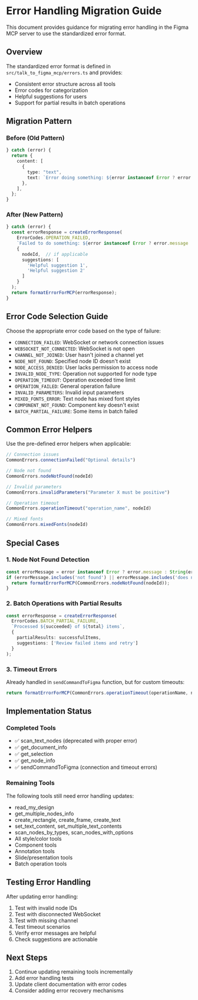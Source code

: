 # Error Handling Migration Guide

This document provides guidance for migrating error handling in the Figma MCP server to use the standardized error format.

## Overview

The standardized error format is defined in `src/talk_to_figma_mcp/errors.ts` and provides:
- Consistent error structure across all tools
- Error codes for categorization
- Helpful suggestions for users
- Support for partial results in batch operations

## Migration Pattern

### Before (Old Pattern)
```typescript
} catch (error) {
  return {
    content: [
      {
        type: "text",
        text: `Error doing something: ${error instanceof Error ? error.message : String(error)}`,
      },
    ],
  };
}
```

### After (New Pattern)
```typescript
} catch (error) {
  const errorResponse = createErrorResponse(
    ErrorCodes.OPERATION_FAILED,
    `Failed to do something: ${error instanceof Error ? error.message : String(error)}`,
    {
      nodeId,  // if applicable
      suggestions: [
        'Helpful suggestion 1',
        'Helpful suggestion 2'
      ]
    }
  );
  return formatErrorForMCP(errorResponse);
}
```

## Error Code Selection Guide

Choose the appropriate error code based on the type of failure:

- `CONNECTION_FAILED`: WebSocket or network connection issues
- `WEBSOCKET_NOT_CONNECTED`: WebSocket is not open
- `CHANNEL_NOT_JOINED`: User hasn't joined a channel yet
- `NODE_NOT_FOUND`: Specified node ID doesn't exist
- `NODE_ACCESS_DENIED`: User lacks permission to access node
- `INVALID_NODE_TYPE`: Operation not supported for node type
- `OPERATION_TIMEOUT`: Operation exceeded time limit
- `OPERATION_FAILED`: General operation failure
- `INVALID_PARAMETERS`: Invalid input parameters
- `MIXED_FONTS_ERROR`: Text node has mixed font styles
- `COMPONENT_NOT_FOUND`: Component key doesn't exist
- `BATCH_PARTIAL_FAILURE`: Some items in batch failed

## Common Error Helpers

Use the pre-defined error helpers when applicable:

```typescript
// Connection issues
CommonErrors.connectionFailed("Optional details")

// Node not found
CommonErrors.nodeNotFound(nodeId)

// Invalid parameters
CommonErrors.invalidParameters("Parameter X must be positive")

// Operation timeout
CommonErrors.operationTimeout("operation_name", nodeId)

// Mixed fonts
CommonErrors.mixedFonts(nodeId)
```

## Special Cases

### 1. Node Not Found Detection
```typescript
const errorMessage = error instanceof Error ? error.message : String(error);
if (errorMessage.includes('not found') || errorMessage.includes('does not exist')) {
  return formatErrorForMCP(CommonErrors.nodeNotFound(nodeId));
}
```

### 2. Batch Operations with Partial Results
```typescript
const errorResponse = createErrorResponse(
  ErrorCodes.BATCH_PARTIAL_FAILURE,
  `Processed ${succeeded} of ${total} items`,
  {
    partialResults: successfulItems,
    suggestions: ['Review failed items and retry']
  }
);
```

### 3. Timeout Errors
Already handled in `sendCommandToFigma` function, but for custom timeouts:
```typescript
return formatErrorForMCP(CommonErrors.operationTimeout(operationName, nodeId));
```

## Implementation Status

### Completed Tools
- ✅ scan_text_nodes (deprecated with proper error)
- ✅ get_document_info
- ✅ get_selection
- ✅ get_node_info
- ✅ sendCommandToFigma (connection and timeout errors)

### Remaining Tools
The following tools still need error handling updates:
- read_my_design
- get_multiple_nodes_info
- create_rectangle, create_frame, create_text
- set_text_content, set_multiple_text_contents
- scan_nodes_by_types, scan_nodes_with_options
- All style/color tools
- Component tools
- Annotation tools
- Slide/presentation tools
- Batch operation tools

## Testing Error Handling

After updating error handling:

1. Test with invalid node IDs
2. Test with disconnected WebSocket
3. Test with missing channel
4. Test timeout scenarios
5. Verify error messages are helpful
6. Check suggestions are actionable

## Next Steps

1. Continue updating remaining tools incrementally
2. Add error handling tests
3. Update client documentation with error codes
4. Consider adding error recovery mechanisms